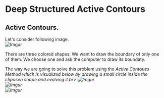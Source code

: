 # Deep Structured Active Contours
## Active Contours.
Let's consider following image.<br>
![Imgur](https://i.imgur.com/NprbwMm.png)<br>

There are three colored shapes. We want to draw the boundary of only one of them. We choose one and ask the computer to draw its boundaty.<br>

The way we are going to solve this problem using the <i>Active Contoues Method<i/> which is visualized below by drawing a small circle inside the chposen shape and <i>evolving<i/> it.br>
![Imgur](https://i.imgur.com/3o2u3mG.gif)<br>
![Imgur](https://i.imgur.com/ZEE3uon.gif)<br>
![Imgur](https://i.imgur.com/CyrZhW1.gif)<br>
